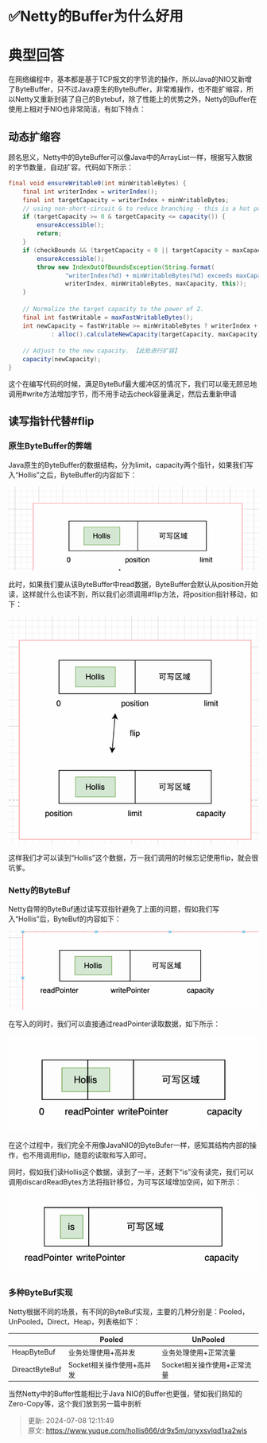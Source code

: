 # ✅Netty的Buffer为什么好用

# 典型回答
在网络编程中，基本都是基于TCP报文的字节流的操作，所以Java的NIO又新增了ByteBuffer，只不过Java原生的ByteBuffer，非常难操作，也不能扩缩容，所以Netty又重新封装了自己的Bytebuf，除了性能上的优势之外，Netty的Buffer在使用上相对于NIO也非常简洁，有如下特点：

## 动态扩缩容
顾名思义，Netty中的ByteBuffer可以像Java中的ArrayList一样，根据写入数据的字节数量，自动扩容。代码如下所示：

```java
final void ensureWritable0(int minWritableBytes) {
    final int writerIndex = writerIndex();
    final int targetCapacity = writerIndex + minWritableBytes;
    // using non-short-circuit & to reduce branching - this is a hot path and targetCapacity should rarely overflow
    if (targetCapacity >= 0 & targetCapacity <= capacity()) {
        ensureAccessible();
        return;
    }
    if (checkBounds && (targetCapacity < 0 || targetCapacity > maxCapacity)) {
        ensureAccessible();
        throw new IndexOutOfBoundsException(String.format(
                "writerIndex(%d) + minWritableBytes(%d) exceeds maxCapacity(%d): %s",
                writerIndex, minWritableBytes, maxCapacity, this));
    }

    // Normalize the target capacity to the power of 2.
    final int fastWritable = maxFastWritableBytes();
    int newCapacity = fastWritable >= minWritableBytes ? writerIndex + fastWritable
            : alloc().calculateNewCapacity(targetCapacity, maxCapacity);

    // Adjust to the new capacity. 【此处进行扩容】
    capacity(newCapacity);
}
```

这个在编写代码的时候，满足ByteBuf最大缓冲区的情况下，我们可以毫无顾忌地调用#write方法增加字节，而不用手动去check容量满足，然后去重新申请

## 读写指针代替#flip
### 原生ByteBuffer的弊端
Java原生的ByteBuffer的数据结构，分为limit，capacity两个指针，如果我们写入“Hollis”之后，ByteBuffer的内容如下：

![1673180746706-927a77a2-0cda-44b9-b2f9-648b7e172063.png](./img/TvUi0pEFa6yTWvmi/1673180746706-927a77a2-0cda-44b9-b2f9-648b7e172063-831395.png)

此时，如果我们要从该ByteBuffer中read数据，ByteBuffer会默认从position开始读，这样就什么也读不到，所以我们必须调用#flip方法，将position指针移动，如下：

![1673180814196-2d41af9c-8bed-4ad8-93e4-d783655875db.png](./img/TvUi0pEFa6yTWvmi/1673180814196-2d41af9c-8bed-4ad8-93e4-d783655875db-422872.png)

这样我们才可以读到“Hollis”这个数据，万一我们调用的时候忘记使用flip，就会很坑爹。

### Netty的ByteBuf
Netty自带的ByteBuf通过读写双指针避免了上面的问题，假如我们写入“Hollis”后，ByteBuf的内容如下：

![1673181168872-9e2ca4ff-d145-4ad4-83f0-0f3cffce1503.png](./img/TvUi0pEFa6yTWvmi/1673181168872-9e2ca4ff-d145-4ad4-83f0-0f3cffce1503-088414.png)

在写入的同时，我们可以直接通过readPointer读取数据，如下所示：

![1673181214917-e8c4598e-3fc0-48eb-a0f7-ce7bc8bef99c.png](./img/TvUi0pEFa6yTWvmi/1673181214917-e8c4598e-3fc0-48eb-a0f7-ce7bc8bef99c-107309.png)

在这个过程中，我们完全不用像JavaNIO的ByteBufer一样，感知其结构内部的操作，也不用调用flip，随意的读取和写入即可。

同时，假如我们读Hollis这个数据，读到了一半，还剩下“is”没有读完，我们可以调用discardReadBytes方法将指针移位，为可写区域增加空间，如下所示：

![1673181482582-f07018c7-1091-4e78-ae0d-ec336660e921.png](./img/TvUi0pEFa6yTWvmi/1673181482582-f07018c7-1091-4e78-ae0d-ec336660e921-934184.png)

### 多种ByteBuf实现
Netty根据不同的场景，有不同的ByteBuf实现，主要的几种分别是：Pooled，UnPooled，Direct，Heap，列表格如下：

| | Pooled | UnPooled |
| --- | --- | --- |
| HeapByteBuf | 业务处理使用+高并发 | 业务处理使用+正常流量 |
| DireactByteBuf | Socket相关操作使用+高并发 | Socket相关操作使用+正常流量 |


当然Netty中的Buffer性能相比于Java NIO的Buffer也更强，譬如我们熟知的Zero-Copy等，这个我们放到另一篇中剖析



> 更新: 2024-07-08 12:11:49  
> 原文: <https://www.yuque.com/hollis666/dr9x5m/qnyxsvlqd1xa2wis>